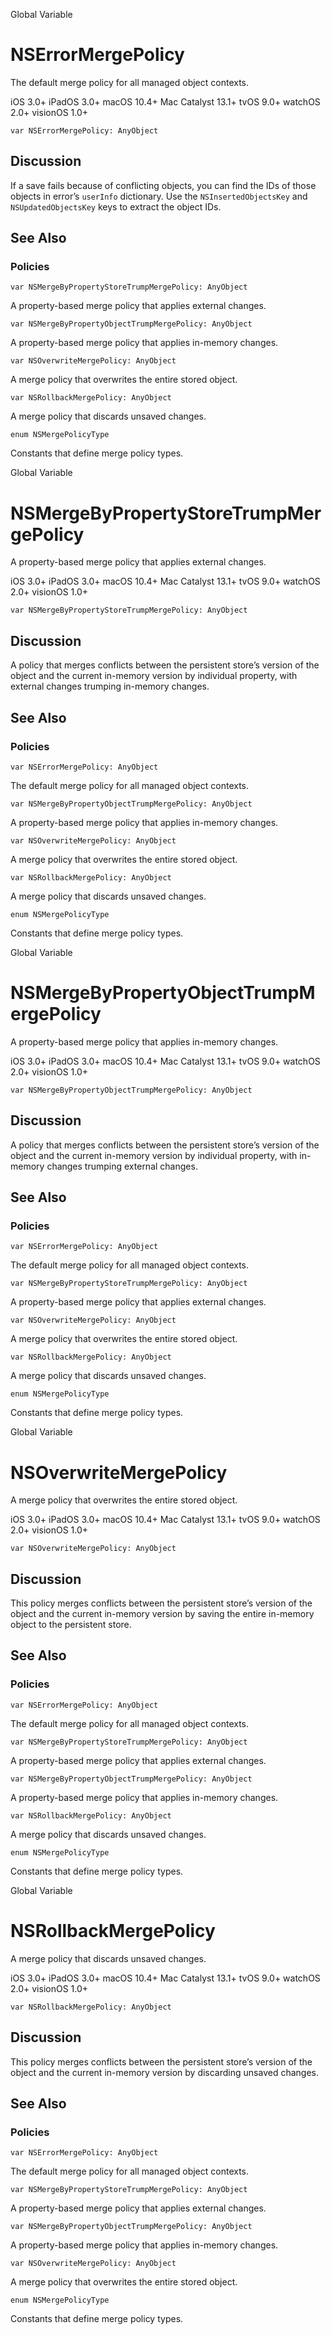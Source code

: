 Global Variable

# NSErrorMergePolicy

The default merge policy for all managed object contexts.

iOS 3.0+  iPadOS 3.0+  macOS 10.4+  Mac Catalyst 13.1+  tvOS 9.0+  watchOS
2.0+  visionOS 1.0+

    
    
    var NSErrorMergePolicy: AnyObject

## Discussion

If a save fails because of conflicting objects, you can find the IDs of those
objects in error’s `userInfo` dictionary. Use the `NSInsertedObjectsKey` and
`NSUpdatedObjectsKey` keys to extract the object IDs.

## See Also

### Policies

`var NSMergeByPropertyStoreTrumpMergePolicy: AnyObject`

A property-based merge policy that applies external changes.

`var NSMergeByPropertyObjectTrumpMergePolicy: AnyObject`

A property-based merge policy that applies in-memory changes.

`var NSOverwriteMergePolicy: AnyObject`

A merge policy that overwrites the entire stored object.

`var NSRollbackMergePolicy: AnyObject`

A merge policy that discards unsaved changes.

`enum NSMergePolicyType`

Constants that define merge policy types.

Global Variable

# NSMergeByPropertyStoreTrumpMergePolicy

A property-based merge policy that applies external changes.

iOS 3.0+  iPadOS 3.0+  macOS 10.4+  Mac Catalyst 13.1+  tvOS 9.0+  watchOS
2.0+  visionOS 1.0+

    
    
    var NSMergeByPropertyStoreTrumpMergePolicy: AnyObject

## Discussion

A policy that merges conflicts between the persistent store’s version of the
object and the current in-memory version by individual property, with external
changes trumping in-memory changes.

## See Also

### Policies

`var NSErrorMergePolicy: AnyObject`

The default merge policy for all managed object contexts.

`var NSMergeByPropertyObjectTrumpMergePolicy: AnyObject`

A property-based merge policy that applies in-memory changes.

`var NSOverwriteMergePolicy: AnyObject`

A merge policy that overwrites the entire stored object.

`var NSRollbackMergePolicy: AnyObject`

A merge policy that discards unsaved changes.

`enum NSMergePolicyType`

Constants that define merge policy types.

Global Variable

# NSMergeByPropertyObjectTrumpMergePolicy

A property-based merge policy that applies in-memory changes.

iOS 3.0+  iPadOS 3.0+  macOS 10.4+  Mac Catalyst 13.1+  tvOS 9.0+  watchOS
2.0+  visionOS 1.0+

    
    
    var NSMergeByPropertyObjectTrumpMergePolicy: AnyObject

## Discussion

A policy that merges conflicts between the persistent store’s version of the
object and the current in-memory version by individual property, with in-
memory changes trumping external changes.

## See Also

### Policies

`var NSErrorMergePolicy: AnyObject`

The default merge policy for all managed object contexts.

`var NSMergeByPropertyStoreTrumpMergePolicy: AnyObject`

A property-based merge policy that applies external changes.

`var NSOverwriteMergePolicy: AnyObject`

A merge policy that overwrites the entire stored object.

`var NSRollbackMergePolicy: AnyObject`

A merge policy that discards unsaved changes.

`enum NSMergePolicyType`

Constants that define merge policy types.

Global Variable

# NSOverwriteMergePolicy

A merge policy that overwrites the entire stored object.

iOS 3.0+  iPadOS 3.0+  macOS 10.4+  Mac Catalyst 13.1+  tvOS 9.0+  watchOS
2.0+  visionOS 1.0+

    
    
    var NSOverwriteMergePolicy: AnyObject

## Discussion

This policy merges conflicts between the persistent store’s version of the
object and the current in-memory version by saving the entire in-memory object
to the persistent store.

## See Also

### Policies

`var NSErrorMergePolicy: AnyObject`

The default merge policy for all managed object contexts.

`var NSMergeByPropertyStoreTrumpMergePolicy: AnyObject`

A property-based merge policy that applies external changes.

`var NSMergeByPropertyObjectTrumpMergePolicy: AnyObject`

A property-based merge policy that applies in-memory changes.

`var NSRollbackMergePolicy: AnyObject`

A merge policy that discards unsaved changes.

`enum NSMergePolicyType`

Constants that define merge policy types.

Global Variable

# NSRollbackMergePolicy

A merge policy that discards unsaved changes.

iOS 3.0+  iPadOS 3.0+  macOS 10.4+  Mac Catalyst 13.1+  tvOS 9.0+  watchOS
2.0+  visionOS 1.0+

    
    
    var NSRollbackMergePolicy: AnyObject

## Discussion

This policy merges conflicts between the persistent store’s version of the
object and the current in-memory version by discarding unsaved changes.

## See Also

### Policies

`var NSErrorMergePolicy: AnyObject`

The default merge policy for all managed object contexts.

`var NSMergeByPropertyStoreTrumpMergePolicy: AnyObject`

A property-based merge policy that applies external changes.

`var NSMergeByPropertyObjectTrumpMergePolicy: AnyObject`

A property-based merge policy that applies in-memory changes.

`var NSOverwriteMergePolicy: AnyObject`

A merge policy that overwrites the entire stored object.

`enum NSMergePolicyType`

Constants that define merge policy types.

